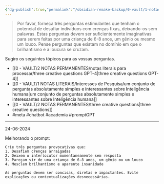 ```yaml
---
{"dg-publish":true,"permalink":"/obsidian-remake-backup/0-vault/1-notas-literais/gerais-interesses/tres-perguntas-pensativas/","tags":["meta","chatbot","academia","promptGPT"],"dgHomeLink":true,"dgShowLocalGraph":true,"dgShowFileTree":true,"dgEnableSearch":true,"noteIcon":""}
---
```


> Por favor, forneça três perguntas estimulantes que tenham o potencial de desafiar indivíduos com crenças fixas, deixando-os sem palavras. Estas perguntas devem ser suficientemente imaginativas para serem feitas por uma criança de 6-8 anos, um gênio ou mesmo um louco. Pense perguntas que existam no domínio em que o brilhantismo e a loucura se cruzam. 
 
Sugiro os seguintes tópicos para as vossas perguntas. 

- [[0 - VAULT/2 NOTAS PERMANENTES/notas literais para processar/three creative questions GPT-4\|three creative questions GPT-4]]
- [[0 - VAULT/1 NOTAS LITERAIS/Interesses de Pesquisa/um conjunto de perguntas absolutamente simples e interessantes sobre Inteligência humana\|um conjunto de perguntas absolutamente simples e interessantes sobre Inteligência humana]]
- [[0 - VAULT/2 NOTAS PERMANENTES/three creative questions\|three creative questions]]
- #meta #chatbot #academia #promptGPT 

---

24-06-2024

Melhorando o prompt:
```
Crie três perguntas provocativas que:
1. Desafiem crenças arraigadas
2. Deixem o interlocutor momentaneamente sem resposta
3. Pareçam vir de uma criança de 6-8 anos, um gênio ou um louco
4. Mesclem brilhantismo e aparente insanidade

As perguntas devem ser concisas, diretas e impactantes. Evite explicações ou contextualizações desnecessárias.
```
